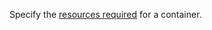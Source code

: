 Specify the [resources required](https://kubernetes.io/docs/concepts/configuration/manage-resources-containers/) for a container.